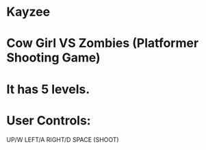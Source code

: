 # Kayzee

# Cow Girl VS Zombies (Platformer Shooting Game)

# It has 5 levels.

# User Controls:
UP/W
LEFT/A
RIGHT/D
SPACE (SHOOT)
